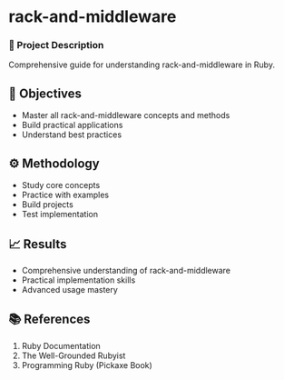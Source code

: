 # rack-and-middleware
### 📝 Project Description
Comprehensive guide for understanding rack-and-middleware in Ruby.

## 🎯 Objectives
- Master all rack-and-middleware concepts and methods
- Build practical applications
- Understand best practices

## ⚙️ Methodology
- Study core concepts
- Practice with examples
- Build projects
- Test implementation

## 📈 Results
- Comprehensive understanding of rack-and-middleware
- Practical implementation skills
- Advanced usage mastery

## 📚 References
1. Ruby Documentation
2. The Well-Grounded Rubyist
3. Programming Ruby (Pickaxe Book)

